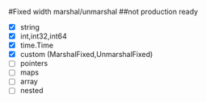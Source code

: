 #Fixed width marshal/unmarshal 
##not production ready

- [x] string
- [x] int,int32,int64
- [x] time.Time
- [x] custom (MarshalFixed,UnmarshalFixed)
- [ ] pointers
- [ ] maps
- [ ] array
- [ ] nested
